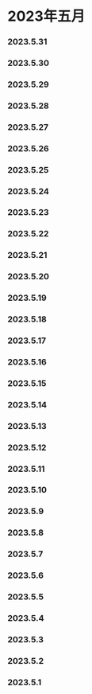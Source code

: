 # 2023年五月

### 2023.5.31 
### 2023.5.30 

### 2023.5.29 
### 2023.5.28 
### 2023.5.27
### 2023.5.26

### 2023.5.25
### 2023.5.24 

### 2023.5.23

### 2023.5.22 

### 2023.5.21

### 2023.5.20
### 2023.5.19
 
### 2023.5.18

### 2023.5.17 

### 2023.5.16
### 2023.5.15
### 2023.5.14
### 2023.5.13
### 2023.5.12
### 2023.5.11

### 2023.5.10

### 2023.5.9
### 2023.5.8
### 2023.5.7
### 2023.5.6
### 2023.5.5
### 2023.5.4

### 2023.5.3

### 2023.5.2

### 2023.5.1
 
